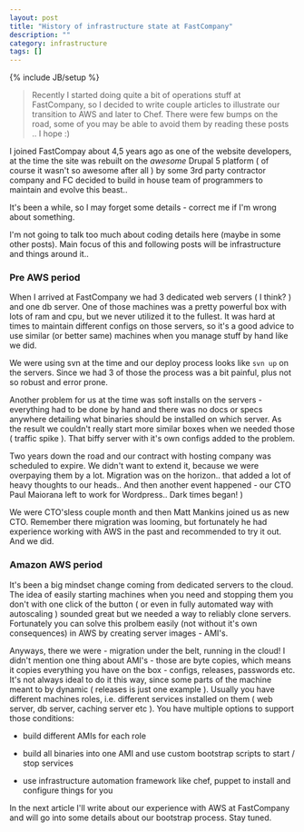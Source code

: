 ```yaml
---
layout: post
title: "History of infrastructure state at FastCompany"
description: ""
category: infrastructure 
tags: []
---
```

{% include JB/setup %}

> Recently I started doing quite a bit of operations stuff at FastCompany, so I decided to write couple articles to illustrate our transition to AWS and later to Chef. There were few bumps on the road, some of you may be able to avoid them by reading these posts .. I hope :)

I joined FastCompay about 4,5 years ago as one of the website developers, at the time the site was rebuilt on the *awesome* Drupal 5 platform ( of course it wasn't so awesome after all ) by some 3rd party contractor company and FC decided to build in house team of programmers to maintain and evolve this beast.. 

It's been a while, so I may forget some details - correct me if I'm wrong about something.

I'm not going to talk too much about coding details here (maybe in some other posts). Main focus of this and following posts will be infrastructure and things around it.. 

### Pre AWS period

When I arrived at FastCompany we had 3 dedicated web servers ( I think? ) and one db server. One of those machines was a pretty powerful box with lots of ram and cpu, but we never utilized it to the fullest. It was hard at times to maintain different configs on those servers, so it's a good advice to use similar (or better same) machines when you manage stuff by hand like we did. 

We were using svn at the time and our deploy process looks like `svn up` on the servers. Since we had 3 of those the process was a bit painful, plus not so robust and error prone.

Another problem for us at the time was soft installs on the servers - everything had to be done by hand and there was no docs or specs anywhere detailing what binaries should be installed on which server. As the result we couldn't really start more similar boxes when we needed those ( traffic spike ). That biffy server with it's own configs added to the problem.

Two years down the road and our contract with hosting company was scheduled to expire. We didn't want to extend it, because we were overpaying them by a lot. Migration was on the horizon.. that added a lot of heavy thoughts to our heads.. And then another event happened - our CTO Paul Maiorana left to work for Wordpress.. Dark times began! )

We were CTO'sless couple month and then Matt Mankins joined us as new CTO. Remember there migration was looming, but fortunately he had experience working with AWS in the past and recommended to try it out. And we did.


### Amazon AWS period

It's been a big mindset change coming from dedicated servers to the cloud. The idea of easily starting machines when you need  and stopping them you don't with one click of the button ( or even in fully automated way with autoscaling ) sounded great but we needed a way to reliably clone servers. Fortunately you can solve this prolbem easily (not without it's own consequences) in AWS by creating server images - AMI's. 

Anyways, there we were - migration under the belt, running in the cloud! I didn't mention one thing about AMI's - those are byte copies, which means it copies everything you have on the box - configs, releases, passwords etc. It's not always ideal to do it this way, since some parts of the machine meant to by dynamic ( releases is just one example ). Usually you have different machines roles, i.e. different services installed on them ( web server, db server, caching server etc ). You have multiple options to support those conditions:

* build different AMIs for each role

* build all binaries into one AMI and use custom bootstrap scripts to start / stop services

* use infrastructure automation framework like chef, puppet to install and configure things for you

In the next article I'll write about our experience with AWS at FastCompany and will go into some details about our bootstrap process. Stay tuned.

